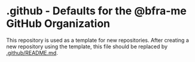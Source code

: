 # .github - Defaults for the @bfra-me GitHub Organization

This repository is used as a template for new repositories. After creating a new repository using the template, this file should be replaced by [.github/README.md](.github/README.md).
